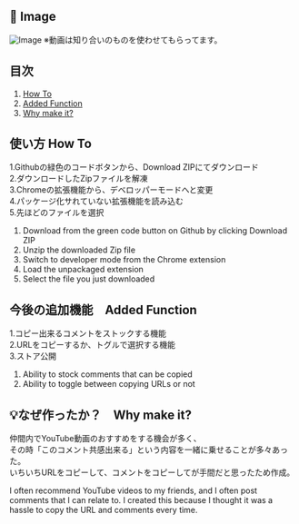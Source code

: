 <div id="top"></div>

## 🔧 Image
![Image](https://github.com/user-attachments/assets/e30a632d-ed62-4fa5-a4db-da523af4754c)
※動画は知り合いのものを使わせてもらってます。


## 目次

1. [How To](#使い方)
2. [Added Function](#今後の追加予定機能)
3. [Why make it?](#なぜつくったか)

## 使い方 How To
1.Githubの緑色のコードボタンから、Download ZIPにてダウンロード<br/>
2.ダウンロードしたZipファイルを解凍<br/>
3.Chromeの拡張機能から、デベロッパーモードへと変更<br/>
4.パッケージ化サれていない拡張機能を読み込む<br/>
5.先ほどのファイルを選択<br/>


1. Download from the green code button on Github by clicking Download ZIP
2. Unzip the downloaded Zip file
3. Switch to developer mode from the Chrome extension
4. Load the unpackaged extension
5. Select the file you just downloaded

## 今後の追加機能　Added Function
1.コピー出来るコメントをストックする機能<br/>
2.URLをコピーするか、トグルで選択する機能<br/>
3.ストア公開<br/>

1. Ability to stock comments that can be copied
2. Ability to toggle between copying URLs or not

## 💡なぜ作ったか？　Why make it?
仲間内でYouTube動画のおすすめをする機会が多く、<br/>
その時「このコメント共感出来る」という内容を一緒に乗せることが多々あった。<br/>
いちいちURLをコピーして、コメントをコピーしてが手間だと思ったため作成。<br/>

I often recommend YouTube videos to my friends,
and I often post comments that I can relate to.
I created this because I thought it was a hassle to copy the URL and comments every time.
